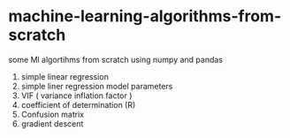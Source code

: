 # machine-learning-algorithms-from-scratch
some Ml algortihms from scratch using numpy and pandas 

1. simple linear regression 
2. simple liner regression model parameters
3. VIF ( variance inflation factor )
4. coefficient of determination (R)
5. Confusion matrix 
6. gradient descent 

